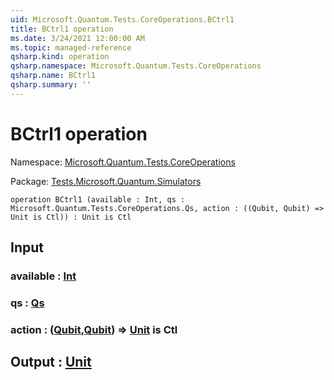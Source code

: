 ```yaml
---
uid: Microsoft.Quantum.Tests.CoreOperations.BCtrl1
title: BCtrl1 operation
ms.date: 3/24/2021 12:00:00 AM
ms.topic: managed-reference
qsharp.kind: operation
qsharp.namespace: Microsoft.Quantum.Tests.CoreOperations
qsharp.name: BCtrl1
qsharp.summary: ''
---
```


# BCtrl1 operation

Namespace: [Microsoft.Quantum.Tests.CoreOperations](xref:Microsoft.Quantum.Tests.CoreOperations)

Package: [Tests.Microsoft.Quantum.Simulators](https://nuget.org/packages/Tests.Microsoft.Quantum.Simulators)




```qsharp
operation BCtrl1 (available : Int, qs : Microsoft.Quantum.Tests.CoreOperations.Qs, action : ((Qubit, Qubit) => Unit is Ctl)) : Unit is Ctl
```


## Input

### available : [Int](xref:microsoft.quantum.lang-ref.int)




### qs : [Qs](xref:Microsoft.Quantum.Tests.CoreOperations.Qs)




### action : ([Qubit](xref:microsoft.quantum.lang-ref.qubit),[Qubit](xref:microsoft.quantum.lang-ref.qubit)) => [Unit](xref:microsoft.quantum.lang-ref.unit)  is Ctl





## Output : [Unit](xref:microsoft.quantum.lang-ref.unit)

